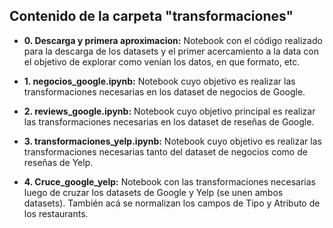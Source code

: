 ## Contenido de la carpeta "transformaciones"

* **0. Descarga y primera aproximacion:** Notebook con el código realizado para la descarga de los datasets y el primer acercamiento a la data con el objetivo de explorar como venían los datos, en que formato, etc.

* **1. negocios_google.ipynb:** Notebook cuyo objetivo es realizar las transformaciones necesarias en los dataset de negocios de Google.

* **2. reviews_google.ipynb:** Notebook cuyo objetivo principal es realizar las transformaciones necesarias en los dataset de reseñas de Google.

* **3. transformaciones_yelp.ipynb:** Notebook cuyo objetivo es realizar las transformaciones necesarias tanto del dataset de negocios como de reseñas de Yelp.

* **4. Cruce_google_yelp:** Notebook con las transformaciones necesarias luego de cruzar los datasets de Google y Yelp (se unen ambos datasets). También acá se normalizan los campos de Tipo y Atributo de los restaurants.